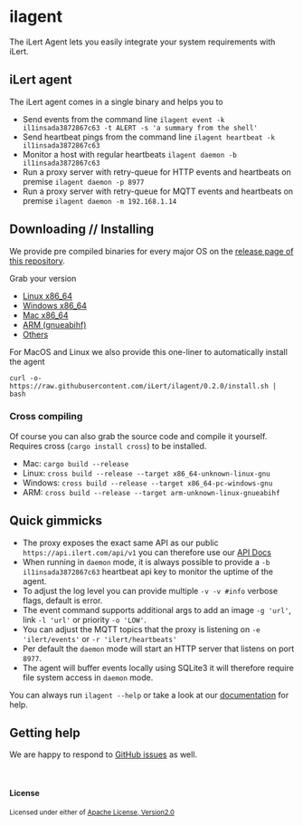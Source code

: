 # ilagent

The iLert Agent lets you easily integrate your system requirements with iLert.

## iLert agent

The iLert agent comes in a single binary and helps you to

* Send events from the command line `ilagent event -k il1insada3872867c63 -t ALERT -s 'a summary from the shell'`
* Send heartbeat pings from the command line `ilagent heartbeat -k il1insada3872867c63`
* Monitor a host with regular heartbeats `ilagent daemon -b il1insada3872867c63`
* Run a proxy server with retry-queue for HTTP events and heartbeats on premise `ilagent daemon -p 8977`
* Run a proxy server with retry-queue for MQTT events and heartbeats on premise `ilagent daemon -m 192.168.1.14`

## Downloading // Installing

We provide pre compiled binaries for every major OS on the [release page of this repository](https://github.com/iLert/ilagent/releases).

Grab your version

- [Linux x86_64](https://github.com/iLert/ilagent/releases/download/0.2.0/ilagent_linux)
- [Windows x86_64](https://github.com/iLert/ilagent/releases/download/0.2.0/ilagent.exe)
- [Mac x86_64](https://github.com/iLert/ilagent/releases/download/0.2.0/ilagent_mac)
- [ARM (gnueabihf)](https://github.com/iLert/ilagent/releases/download/0.2.0/ilagent_arm)
- [Others][issues]

For MacOS and Linux we also provide this one-liner to automatically install the agent

```shell script
curl -o- https://raw.githubusercontent.com/iLert/ilagent/0.2.0/install.sh | bash
```

### Cross compiling

Of course you can also grab the source code and compile it yourself.
Requires cross (`cargo install cross`) to be installed.

- Mac: `cargo build --release`
- Linux: `cross build --release --target x86_64-unknown-linux-gnu`
- Windows: `cross build --release --target x86_64-pc-windows-gnu`
- ARM: `cross build --release --target arm-unknown-linux-gnueabihf`

## Quick gimmicks

- The proxy exposes the exact same API as our public `https://api.ilert.com/api/v1` you can therefore use our [API Docs](https://api.ilert.com/api-docs/#tag/Events)
- When running in `daemon` mode, it is always possible to provide a `-b il1insada3872867c63` heartbeat api key
to monitor the uptime of the agent.
- To adjust the log level you can provide multiple `-v -v #info` verbose flags, default is error.
- The event command supports additional args to add an image `-g 'url'`, link `-l 'url'` or priority `-o 'LOW'`.
- You can adjust the MQTT topics that the proxy is listening on `-e 'ilert/events'` or `-r 'ilert/heartbeats'`
- Per default the `daemon` mode will start an HTTP server that listens on port `8977`.
- The agent will buffer events locally using SQLite3 it will therefore require file system access in `daemon` mode.

You can always run `ilagent --help` or take a look at our [documentation](https://docs.ilert.com/ilagent) for help.

## Getting help

We are happy to respond to [GitHub issues][issues] as well.

<br>

#### License

<sup>
Licensed under either of <a href="LICENSE">Apache License, Version2.0</a>
</sup>

[issues]: https://github.com/iLert/ilagent/issues/new